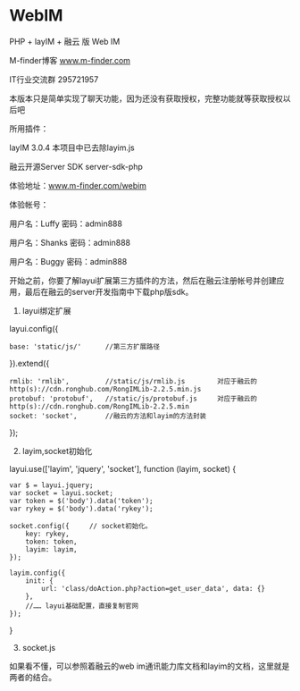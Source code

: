 # WebIM

PHP + layIM + 融云 版 Web IM

M-finder博客  www.m-finder.com

IT行业交流群   295721957

本版本只是简单实现了聊天功能，因为还没有获取授权，完整功能就等获取授权以后吧



所用插件：

layIM 3.0.4          本项目中已去除layim.js

融云开源Server SDK    server-sdk-php



体验地址：www.m-finder.com/webim

体验帐号：

用户名：Luffy   密码：admin888 

用户名：Shanks  密码：admin888 

用户名：Buggy   密码：admin888 





开始之前，你要了解layui扩展第三方插件的方法，然后在融云注册帐号并创建应用，最后在融云的server开发指南中下载php版sdk。

1. layui绑定扩展


layui.config({

    base: 'static/js/'      //第三方扩展路径
    
}).extend({

    rmlib: 'rmlib',         //static/js/rmlib.js        对应于融云的http(s)://cdn.ronghub.com/RongIMLib-2.2.5.min.js
    protobuf: 'protobuf',   //static/js/protobuf.js     对应于融云的http(s)://cdn.ronghub.com/RongIMLib-2.2.5.min
    socket: 'socket',       //融云的方法和layim的方法封装
    
});


2. layim,socket初始化

layui.use(['layim', 'jquery', 'socket'], function (layim, socket) {

    var $ = layui.jquery;
    var socket = layui.socket;
    var token = $('body').data('token');
    var rykey = $('body').data('rykey');
    
    socket.config({     // socket初始化。
        key: rykey,
        token: token,
        layim: layim,
    });

    layim.config({
        init: {
            url: 'class/doAction.php?action=get_user_data', data: {}
        },
        //…… layui基础配置，直接复制官网
    });  
}

3. socket.js

如果看不懂，可以参照着融云的web im通讯能力库文档和layim的文档，这里就是两者的结合。


